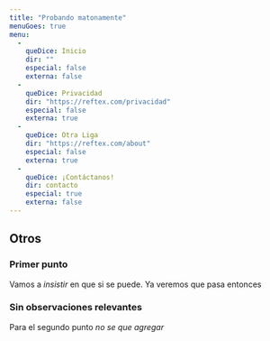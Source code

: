 ```yaml
---
title: "Probando matonamente"
menuGoes: true
menu:
  -
    queDice: Inicio
    dir: ""
    especial: false
    externa: false
  -
    queDice: Privacidad
    dir: "https://reftex.com/privacidad"
    especial: false
    externa: true
  -
    queDice: Otra Liga
    dir: "https://reftex.com/about"
    especial: false
    externa: true
  -
    queDice: ¡Contáctanos!
    dir: contacto
    especial: true
    externa: false
---
```


## Otros

### Primer punto

Vamos a *insistir* en que si se puede.
Ya veremos que pasa entonces

### Sin observaciones relevantes
Para el segundo punto _no se que agregar_


